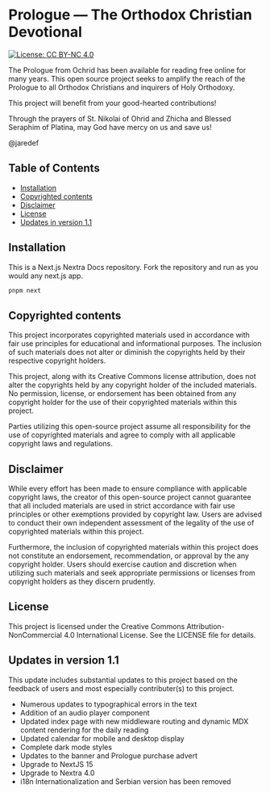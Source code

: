 # Prologue — The Orthodox Christian Devotional

[![License: CC BY-NC 4.0](https://img.shields.io/badge/License-CC%20BY--NC%204.0-lightgrey.svg)](https://creativecommons.org/licenses/by-nc/4.0/)

The Prologue from Ochrid has been available for reading free online for many years.
This open source project seeks to amplify the reach of the Prologue to all Orthodox Christians and inquirers of Holy Orthodoxy.

This project will benefit from your good-hearted contributions!

Through the prayers of St. Nikolai of Ohrid and Zhicha and Blessed Seraphim of Platina, may God have mercy on us and save us!

@jaredef

## Table of Contents

- [Installation](#installation)
- [Copyrighted contents](#copyrighted-contents)
- [Disclaimer](#disclaimer)
- [License](#license)
- [Updates in version 1.1](#updates-in-version-1.1)

## Installation

This is a Next.js Nextra Docs repository.
Fork the repository and run as you would any next.js app.

```bash
pnpm next
```

## Copyrighted contents

This project incorporates copyrighted materials used in accordance with fair use principles for educational and informational purposes. The inclusion of such materials does not alter or diminish the copyrights held by their respective copyright holders.

This project, along with its Creative Commons license attribution, does not alter the copyrights held by any copyright holder of the included materials. No permission, license, or endorsement has been obtained from any copyright holder for the use of their copyrighted materials within this project.

Parties utilizing this open-source project assume all responsibility for the use of copyrighted materials and agree to comply with all applicable copyright laws and regulations.

## Disclaimer

While every effort has been made to ensure compliance with applicable copyright laws, the creator of this open-source project cannot guarantee that all included materials are used in strict accordance with fair use principles or other exemptions provided by copyright law. Users are advised to conduct their own independent assessment of the legality of the use of copyrighted materials within this project.

Furthermore, the inclusion of copyrighted materials within this project does not constitute an endorsement, recommendation, or approval by the any copyright holder. Users should exercise caution and discretion when utilizing such materials and seek appropriate permissions or licenses from copyright holders as they discern prudently.

## License

This project is licensed under the Creative Commons Attribution-NonCommercial 4.0 International License. See the LICENSE file for details.

## Updates in version 1.1

This update includes substantial updates to this project based on the feedback of users and most especially contributer(s) to this project.

- Numerous updates to typographical errors in the text
- Addition of an audio player component
- Updated index page with new middleware routing and dynamic MDX content rendering for the daily reading
- Updated calendar for mobile and desktop display
- Complete dark mode styles
- Updates to the banner and Prologue purchase advert
- Upgrade to NextJS 15
- Upgrade to Nextra 4.0
- i18n Internationalization and Serbian version has been removed
